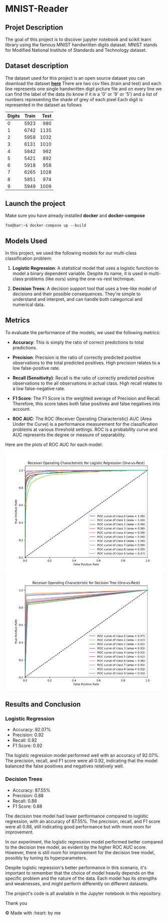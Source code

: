 # MNIST-Reader

## Projet Description
The goal of this project is to discover jupyter notebook and scikit learn library using the famous MNIST handwritten digits dataset.
MNIST stands for Modified National Institute of Standards and Technology dataset.

## Dataset description

The dataset used for this project is an open source dataset you can download the dataset **[here](https://www.kaggle.com/datasets/oddrationale/mnist-in-csv?resource=download)**
There are two csv files (train and test) and each line represents one single handwritten digit picture file and on every line we can find the label of the data (to know if it is a '0' or '9' or '5') and a list of numbers representing the shade of grey of each pixel
Each digit is represented in the dataset as follows

<center>

| Digits | Train | Test |
| :----- | :-------: | --------: |
| 0 | 5923 | 980 |
| 1 | 6742 | 1135 |
| 2 | 5958 | 1032 |
| 3 | 6131 | 1010 |
| 4 | 5842 | 982 |
| 5 | 5421 | 892 |
| 6 | 5918 | 958 |
| 7 | 6265 | 1028 |
| 8 | 5851 | 974 |
| 9 | 5949 | 1009 |
</center>

## Launch the project
Make sure you have already installed **docker** and **docker-compose**

```console
foo@bar:~$ docker-compose up --build
```

## Models Used

In this project, we used the following models for our multi-class classification problem:

1. **Logistic Regression**: A statistical model that uses a logistic function to model a binary dependent variable. Despite its name, it is used in multi-class problems (like ours) using the one-vs-rest technique.

2. **Decision Trees**: A decision support tool that uses a tree-like model of decisions and their possible consequences. They're simple to understand and interpret, and can handle both categorical and numerical data.

## Metrics

To evaluate the performance of the models, we used the following metrics:

- **Accuracy**: This is simply the ratio of correct predictions to total predictions.

- **Precision**: Precision is the ratio of correctly predicted positive observations to the total predicted positives. High precision relates to a low false-positive rate.

- **Recall (Sensitivity)**: Recall is the ratio of correctly predicted positive observations to the all observations in actual class. High recall relates to a low false-negative rate.

- **F1 Score**: The F1 Score is the weighted average of Precision and Recall. Therefore, this score takes both false positives and false negatives into account.

- **ROC AUC**: The ROC (Receiver Operating Characteristic) AUC (Area Under the Curve) is a performance measurement for the classification problems at various threshold settings. ROC is a probability curve and AUC represents the degree or measure of separability.

Here are the plots of ROC AUC for each model:

![Logistic Regression ROC AUC](./roc_lr.png)
![Decision Tree ROC AUC](./roc_dt.png)

## Results and Conclusion


### Logistic Regression

- Accuracy: 92.07%
- Precision: 0.92
- Recall: 0.92
- F1 Score: 0.92

The logistic regression model performed well with an accuracy of 92.07%. The precision, recall, and F1 score were all 0.92, indicating that the model balanced the false positives and negatives relatively well.

### Decision Trees

- Accuracy: 87.55%
- Precision: 0.88
- Recall: 0.88
- F1 Score: 0.88

The decision tree model had lower performance compared to logistic regression, with an accuracy of 87.55%. The precision, recall, and F1 score were all 0.88, still indicating good performance but with more room for improvement.

In our experiment, the logistic regression model performed better compared to the decision tree model, as evident by the higher ROC AUC score. However, there is still room for improvement for the decision tree model, possibly by tuning its hyperparameters.

Despite logistic regression's better performance in this scenario, it's important to remember that the choice of model heavily depends on the specific problem and the nature of the data. Each model has its strengths and weaknesses, and might perform differently on different datasets.

The project's code is all available in the Jupyter notebook in this repository.










Thank you


<p align="center">
  <div class="footer">
            &copy; Made with :heart: by me
        </div>
</p>
